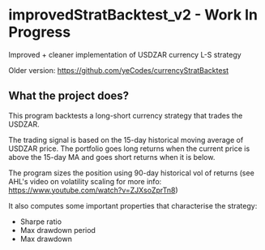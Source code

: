 # improvedStratBacktest_v2 - Work In Progress

Improved + cleaner implementation of USDZAR currency L-S strategy

Older version: https://github.com/yeCodes/currencyStratBacktest

## What the project does?
This program backtests a long-short currency strategy that trades the USDZAR.

The trading signal is based on the 15-day historical moving average of USDZAR price. The portfolio goes long returns when the current price is above the 15-day MA and goes short returns when it is below.

The program sizes the position using 90-day historical vol of returns (see AHL's video on volatility scaling for more info: https://www.youtube.com/watch?v=ZJXsoZprTn8)

It also computes some important properties that characterise the strategy:
  - Sharpe ratio
  - Max drawdown period
  - Max drawdown
